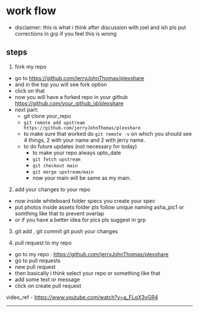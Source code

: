 # work flow

* disclaimer: this is what i think after discussion with joel and ish pls put corrections in grp if you feel this is wrong



## steps

1. fork my repo
* go to https://github.com/jerryJohnThomas/plexshare
* and in the top you will see fork option
* click on that
* now you will have a forked repo in your github https://github.com/your_github_id/plexshare
* next part:
    * git clone your_repo
    * `git remote add upstream https://github.com/jerryJohnThomas/plexshare`
    * to make sure that worked do `git remote -v` on which you should see 4 things, 2 with your name and 2 with jerry name.
    * to do future updates (not necessary for today)
        * to make your repo always upto_date
        * `git fetch upstream`
        * `git checkout main`
        * `git merge upstream/main`
        * now your main will be same as my main.

2. add your changes to your repo
* now inside whiteboard folder specs you create your spec
* put photos inside assets folder pls follow unique naming asha_pic1 or somthing like that to prevent overlap
* or if you have a better idea for pics pls suggest in grp 


3. git add , git commit git push your changes


4. pull request to my repo
* go to my repo : https://github.com/jerryJohnThomas/plexshare
* go to pull requests
*  new pull request
* then basically i think select your repo or something like that
* add some text or message
* click on create pull request


video_ref - https://www.youtube.com/watch?v=a_FLqX3vGR4



****
